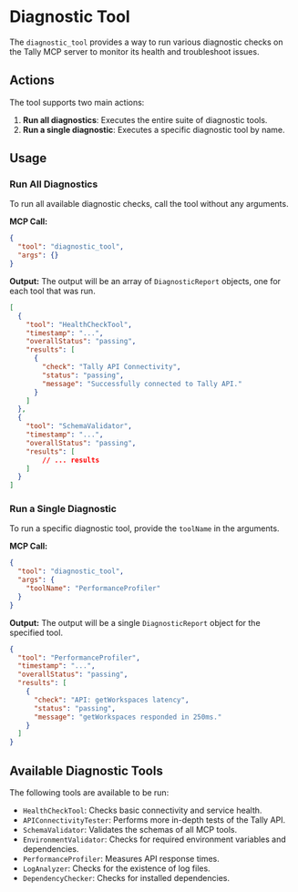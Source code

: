# Diagnostic Tool

The `diagnostic_tool` provides a way to run various diagnostic checks on the Tally MCP server to monitor its health and troubleshoot issues.

## Actions

The tool supports two main actions:

1.  **Run all diagnostics**: Executes the entire suite of diagnostic tools.
2.  **Run a single diagnostic**: Executes a specific diagnostic tool by name.

## Usage

### Run All Diagnostics

To run all available diagnostic checks, call the tool without any arguments.

**MCP Call:**
```json
{
  "tool": "diagnostic_tool",
  "args": {}
}
```

**Output:**
The output will be an array of `DiagnosticReport` objects, one for each tool that was run.

```json
[
  {
    "tool": "HealthCheckTool",
    "timestamp": "...",
    "overallStatus": "passing",
    "results": [
      {
        "check": "Tally API Connectivity",
        "status": "passing",
        "message": "Successfully connected to Tally API."
      }
    ]
  },
  {
    "tool": "SchemaValidator",
    "timestamp": "...",
    "overallStatus": "passing",
    "results": [
        // ... results
    ]
  }
]
```

### Run a Single Diagnostic

To run a specific diagnostic tool, provide the `toolName` in the arguments.

**MCP Call:**
```json
{
  "tool": "diagnostic_tool",
  "args": {
    "toolName": "PerformanceProfiler"
  }
}
```

**Output:**
The output will be a single `DiagnosticReport` object for the specified tool.

```json
{
  "tool": "PerformanceProfiler",
  "timestamp": "...",
  "overallStatus": "passing",
  "results": [
    {
      "check": "API: getWorkspaces latency",
      "status": "passing",
      "message": "getWorkspaces responded in 250ms."
    }
  ]
}
```

## Available Diagnostic Tools

The following tools are available to be run:

-   `HealthCheckTool`: Checks basic connectivity and service health.
-   `APIConnectivityTester`: Performs more in-depth tests of the Tally API.
-   `SchemaValidator`: Validates the schemas of all MCP tools.
-   `EnvironmentValidator`: Checks for required environment variables and dependencies.
-   `PerformanceProfiler`: Measures API response times.
-   `LogAnalyzer`: Checks for the existence of log files.
-   `DependencyChecker`: Checks for installed dependencies. 
